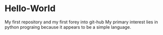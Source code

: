 # Hello-World
My first repository and my first forey into git-hub
My primary interest lies in python prograing because it appears to be a simple language.
